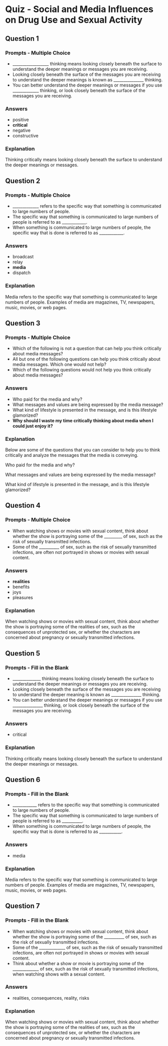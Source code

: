 # Quiz - Social and Media Influences on Drug Use and Sexual Activity

## Question 1

### Prompts - Multiple Choice
+ __________________ thinking means looking closely beneath the surface to understand the deeper meanings or messages you are receiving.
+ Looking closely beneath the surface of the messages you are receiving to understand the deeper meanings is known as _______________ thinking.
+ You can better understand the deeper meanings or messages if you use _____________ thinking, or look closely beneath the surface of the messages you are receiving.

### Answers
+ positive
+ __critical__
+ negative
+ constructive

### Explanation
Thinking critically means looking closely beneath the surface to understand the deeper meanings or messages.

## Question 2

### Prompts - Multiple Choice
+ _____________ refers to the specific way that something is communicated to large numbers of people.
+ The specific way that something is communicated to large numbers of people is referred to as ____________.
+ When something is communicated to large numbers of people, the specific way that is done is referred to as ____________.

### Answers
+ broadcast
+ relay
+ __media__
+ dispatch

### Explanation
Media refers to the specific way that something is communicated to large numbers of people.  Examples of media are magazines, TV, newspapers, music, movies, or web pages.

## Question 3

### Prompts - Multiple Choice
+ Which of the following is not a question that can help you think critically about media messages?
+ All but one of the following questions can help you think critically about media messages.  Which one would not help?
+ Which of the following questions would not help you think critically about media messages?

### Answers
+ Who paid for the media and why?
+ What messages and values are being expressed by the media message?
+ What kind of lifestyle is presented in the message, and is this lifestyle glamorized?
+ __Why should I waste my time critically thinking about media when I could just enjoy it?__

### Explanation
Below are some of the questions that you can consider to help you to think critically and analyze the messages that the media is conveying.  

Who paid for the media and why?

What messages and values are being expressed by the media message?

What kind of lifestyle is presented in the message, and is this lifestyle glamorized?

## Question 4

### Prompts - Multiple Choice
+ When watching shows or movies with sexual content, think about whether the show is portraying some of the _________ of sex, such as the risk of sexually transmitted infections.
+ Some of the __________ of sex, such as the risk of sexually transmitted infections, are often not portrayed in shows or movies with sexual content.

### Answers
+ __realities__
+ benefits
+ joys
+ pleasures

### Explanation
When watching shows or movies with sexual content, think about whether the show is portraying some of the realities of sex, such as the consequences of unprotected sex, or whether the characters are concerned about pregnancy or sexually transmitted infections.

## Question 5

### Prompts - Fill in the Blank
+ ______________ thinking means looking closely beneath the surface to understand the deeper meanings or messages you are receiving.
+ Looking closely beneath the surface of the messages you are receiving to understand the deeper meaning is known as _______________ thinking.
+ You can better understand the deeper meanings or messages if you use _______________ thinking, or look closely beneath the surface of the messages you are receiving.

### Answers
+ critical

### Explanation
Thinking critically means looking closely beneath the surface to understand the deeper meanings or messages.

## Question 6

### Prompts - Fill in the Blank
+ ____________ refers to the specific way that something is communicated to large numbers of people.
+ The specific way that something is communicated to large numbers of people is referred to as __________.
+ When something is communicated to large numbers of people, the specific way that is done is referred to as ___________.

### Answers
+ media

### Explanation
Media refers to the specific way that something is communicated to large numbers of people.  Examples of media are magazines, TV, newspapers, music, movies, or web pages.

## Question 7

### Prompts - Fill in the Blank
+ When watching shows or movies with sexual content, think about whether the show is portraying some of the __________ of sex, such as the risk of sexually transmitted infections.
+ Some of the _____________ of sex, such as the risk of sexually transmitted infections, are often not portrayed in shows or movies with sexual content.
+ Think about whether a show or movie is portraying some of the _____________ of sex, such as the risk of sexually transmitted infections, when watching shows with a sexual content.

### Answers
+ realities, consequences, reality, risks

### Explanation
When watching shows or movies with sexual content, think about whether the show is portraying some of the realities of sex, such as the consequences of unprotected sex, or whether the characters are concerned about pregnancy or sexually transmitted infections.


